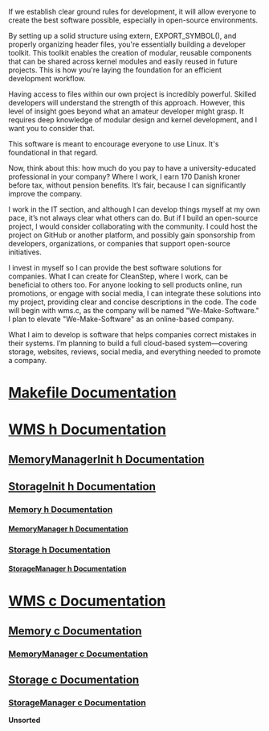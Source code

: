 If we establish clear ground rules for development, it will allow everyone to create the best software possible, especially in open-source environments.

By setting up a solid structure using extern, EXPORT_SYMBOL(), and properly organizing header files, you're essentially building a developer toolkit. This toolkit enables the creation of modular, reusable components that can be shared across kernel modules and easily reused in future projects. This is how you're laying the foundation for an efficient development workflow.

Having access to files within our own project is incredibly powerful. Skilled developers will understand the strength of this approach. However, this level of insight goes beyond what an amateur developer might grasp. It requires deep knowledge of modular design and kernel development, and I want you to consider that.

This software is meant to encourage everyone to use Linux. It's foundational in that regard.

Now, think about this: how much do you pay to have a university-educated professional in your company? Where I work, I earn 170 Danish kroner before tax, without pension benefits. It’s fair, because I can significantly improve the company.

I work in the IT section, and although I can develop things myself at my own pace, it’s not always clear what others can do. But if I build an open-source project, I would consider collaborating with the community. I could host the project on GitHub or another platform, and possibly gain sponsorship from developers, organizations, or companies that support open-source initiatives.

I invest in myself so I can provide the best software solutions for companies. What I can create for CleanStep, where I work, can be beneficial to others too. For anyone looking to sell products online, run promotions, or engage with social media, I can integrate these solutions into my project, providing clear and concise descriptions in the code. The code will begin with wms.c, as the company will be named "We-Make-Software." I plan to elevate "We-Make-Software" as an online-based company.

What I aim to develop is software that helps companies correct mistakes in their systems. I’m planning to build a full cloud-based system—covering storage, websites, reviews, social media, and everything needed to promote a company.

# [Makefile Documentation](https://github.com/we-make-software/how-to-get-your-attention.com/blob/main/Make.md)

# [WMS h Documentation](https://github.com/we-make-software/how-to-get-your-attention.com/blob/main/wms.h.md) 

## [MemoryManagerInit h Documentation](https://github.com/we-make-software/how-to-get-your-attention.com/blob/main/MemoryManagerInit.h.md)

## [StorageInit h Documentation](https://github.com/we-make-software/how-to-get-your-attention.com/blob/main/StorageInit.h.md)


### [Memory h Documentation](https://github.com/we-make-software/how-to-get-your-attention.com/blob/main/Memory.h.md)

#### [MemoryManager h Documentation](https://github.com/we-make-software/how-to-get-your-attention.com/blob/main/MemoryManager.h.md)

### [Storage h Documentation](https://github.com/we-make-software/how-to-get-your-attention.com/blob/main/Storage.h.md)

#### [StorageManager h Documentation](https://github.com/we-make-software/how-to-get-your-attention.com/blob/main/StorageManager.h.md)

# [WMS c Documentation](https://github.com/we-make-software/how-to-get-your-attention.com/blob/main/wms.c.md)  

## [Memory c Documentation](https://github.com/we-make-software/how-to-get-your-attention.com/blob/main/Memory.c.md)

### [MemoryManager c Documentation](https://github.com/we-make-software/how-to-get-your-attention.com/blob/main/MemoryManager.c.md)

## [Storage c Documentation](https://github.com/we-make-software/how-to-get-your-attention.com/blob/main/Storage.c.md)

### [StorageManager c Documentation](https://github.com/we-make-software/how-to-get-your-attention.com/blob/main/StorageManager.c.md)


__Unsorted__
